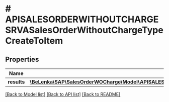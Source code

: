 # # APISALESORDERWITHOUTCHARGESRVASalesOrderWithoutChargeTypeCreateToItem

## Properties

Name | Type | Description | Notes
------------ | ------------- | ------------- | -------------
**results** | [**\BeLenka\SAP\SalesOrderWOCharge\Model\APISALESORDERWITHOUTCHARGESRVASalesOrderWithoutChargeItemTypeCreate[]**](APISALESORDERWITHOUTCHARGESRVASalesOrderWithoutChargeItemTypeCreate.md) |  | [optional]

[[Back to Model list]](../../README.md#models) [[Back to API list]](../../README.md#endpoints) [[Back to README]](../../README.md)
